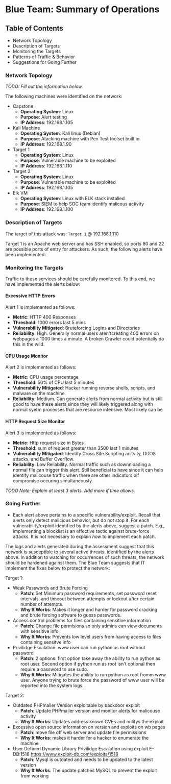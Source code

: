 # Blue Team: Summary of Operations

## Table of Contents
- Network Topology
- Description of Targets
- Monitoring the Targets
- Patterns of Traffic & Behavior
- Suggestions for Going Further

### Network Topology
_TODO: Fill out the information below._

The following machines were identified on the network:
- Capstone
  - **Operating System**: Linux
  - **Purpose**: Alert testing
  - **IP Address**: 192.168.1.105
- Kali Machine
  - **Operating System**: Kali linux (Debian)
  - **Purpose**: Atacking machine with Pen Test toolset built in
  - **IP Address**: 192.168.1.90
- Target 1
  - **Operating System**: Linux
  - **Purpose**: Vulnerable machine to be exploited
  - **IP Address**: 192.168.1.110
- Target 2
  - **Operating System**: Linux
  - **Purpose**: Vulnerable machine to be exploited
  - **IP Address**: 192.168.1.105
- Elk VM 
  - **Operating System**: Linux with ELK stack installed
  - **Purpose**: SIEM to help SOC team identify malicous activity 
  - **IP Address**: 192.168.1.100

### Description of Targets

The target of this attack was: `Target 1` @ 192.168.1.110

Target 1 is an Apache web server and has SSH enabled, so ports 80 and 22 are possible ports of entry for attackers. As such, the following alerts have been implemented:

### Monitoring the Targets

Traffic to these services should be carefully monitored. To this end, we have implemented the alerts below:

#### Excessive HTTP Errors

Alert 1 is implemented as follows:
  - **Metric**: HTTP 400 Responses
  - **Threshold**: 1000 errors last 5 mins
  - **Vulnerability Mitigated**: Bruteforcing Logins and Directories
  - **Reliability**: High. Generally normal users aren'tcreating 400 errors on webpages a 1000 times a minute. A broken Crawler could potentially do this   in the wild. 

#### CPU Usage Monitor
Alert 2 is implemented as follows:
  - **Metric**: CPU usage percentage
  - **Threshold**: 50% of CPU last 5 minutes
  - **Vulnerability Mitigated**: Hacker running reverse shells, scripts, and malware on the machine. 
  - **Reliability**: Medium. Can generate alerts from normal activity but is still good to have these alerts since they will likely triggered along with normal syetm processes that are resource intensive. Most likely can be 

#### HTTP Request Size Monitor
Alert 3 is implemented as follows:
  - **Metric**: Http request size in Bytes
  - **Threshold**: sum of request greater than 3500 last 1 minutes
  - **Vulnerability Mitigated**: Identify Cross Site Scripting acitvity, DDOS attacks, and Buffer Overflow. 
  - **Reliability**: Low Reliability. Normal traffic such as downnloading a normal file can trigger this alert. Still beneficial to have since it can help identify malicouse traffic when there are other indicators oif compromise occuring simultaneously. 

_TODO Note: Explain at least 3 alerts. Add more if time allows._

### Going Further 
- Each alert above pertains to a specific vulnerability/exploit. Recall that alerts only detect malicious behavior, but do not stop it. For each vulnerability/exploit identified by the alerts above, suggest a patch. E.g., implementing a blocklist is an effective tactic against brute-force attacks. It is not necessary to explain _how_ to implement each patch.

The logs and alerts generated during the assessment suggest that this network is susceptible to several active threats, identified by the alerts above. In addition to watching for occurrences of such threats, the network should be hardened against them. The Blue Team suggests that IT implement the fixes below to protect the network:

Target 1:
- Weak Passwords and Brute Forcing 
  - **Patch**: Set Minimum password requirements, set password reset intervals, and timeout between attempts or lockout after certain number of attempts.
  - **Why It Works**: Makes it longer and harder for password cracking and brute forcing software to guess passwords. 
- Access control problems for files containing sensitive information 
  - **Patch**: Change file permisions so only admins can view documents with sensitive info 
  - **Why It Works**: Prevents low level users from having access to files containing sensitve info 
- Privilidge Escalation: www user can run python as root without password
  - **Patch**: 2 options: first option take away the ability to run python as root user. Second option if python run as root isn't optional then require a password to use sudo. 
  - **Why It Works**: Mitigates the ability to run python as root fromm www user. Anyone trying to brute force the password of www user will be reported into the system logs. 

Target 2:
- Outdated PHPmailer Version exploitable by backdoor exploit 
  - **Patch**: Update PHPmailer version and monitor alerts for malicouse activity 
  - **Why It Works**: Updates address known CVEs and  nulifys the exploit
- Excessive open source information on version and exploits on wb pages
  - **Patch**: move file off web server and update file permissions
  - **Why It Works**: makes it harder for a hacker to enumerate the machine
-  User Defined Dynamic Library Privilidge Escalation using exploit E-DB:1518 https://www.exploit-db.com/exploits/1518
    -  **Patch**:  Mysql is outdated and needs to be updated to the latest version
    -  **Why It Works**: The update patches MySQL to prevent the exploit from working

